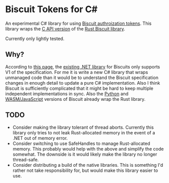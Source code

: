 # Biscuit Tokens for C\#

An experimental C# library for using [Biscuit authroization tokens](https://www.biscuitsec.org/).
This library wraps the
[C API version](https://github.com/eclipse-biscuit/biscuit-rust/blob/main/biscuit-capi/README.md)
of the
[Rust Biscuit library](https://github.com/eclipse-biscuit/biscuit-rust/).

Currently only lightly tested.

## Why?

According to [this page](https://github.com/eclipse-biscuit/biscuit), the
[existing .NET library](https://github.com/dmunch/biscuit-net) for Biscuits only supports V1 of the
specification. For me it is write a new C# library that wraps unmanaged code than it would be to
understand the Biscuit specification changes in enough detail to update a pure C# implementation.
Also I think Biscuit is sufficiently complicated that it might be hard to keep multiple independent
implementations in sync. Also the
[Python](https://github.com/eclipse-biscuit/biscuit-python/) and
[WASM/JavaScript](https://github.com/eclipse-biscuit/biscuit-wasm)
versions of Biscuit already wrap the Rust library.

## TODO

* Consider making the library tolerant of thread aborts. Currently this library only tries to not
  leak Rust-allocated memory in the event of a .NET out of memory error.
* Consider switching to use SafeHandles to manage Rust-allocated memory. This probably would help
  with the above and simplify the code somewhat. The downside is it would likely make the library no
  longer thread-safe.
* Consider distributing a build of the native libraries. This is something I'd rather not take
  responsibility for, but would make this library easier to use.

